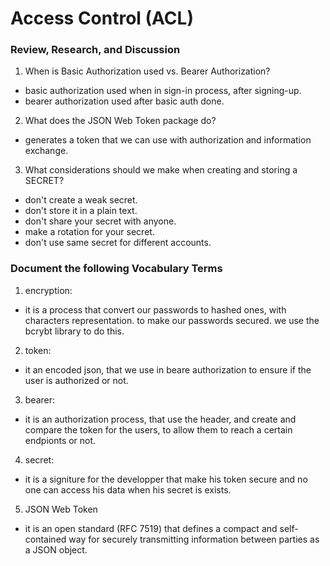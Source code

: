 # Access Control (ACL)

### Review, Research, and Discussion

1. When is Basic Authorization used vs. Bearer Authorization?

- basic authorization used when in sign-in process, after signing-up.
- bearer authorization used after basic auth done.

2. What does the JSON Web Token package do?

- generates a token that we can use with authorization and information exchange.

3. What considerations should we make when creating and storing a SECRET?

- don't create a weak secret.
- don't store it in a plain text.
- don't share your secret with anyone.
- make a rotation for your secret.
- don't use same secret for different accounts.

### Document the following Vocabulary Terms

1. encryption:
- it is a process that convert our passwords to hashed ones, with characters representation. to make our passwords secured. we use the bcrybt library to do this.

2. token:
- it an encoded json, that we use in beare authorization to ensure if the user is authorized or not.

3. bearer:
- it is an authorization process, that use the header, and create and compare the token for the users, to allow them to reach a certain endpionts or not.

4. secret:
- it is a signiture for the developper that make his token secure and no one can access his data when his secret is exists.

5. JSON Web Token
- it is an open standard (RFC 7519) that defines a compact and self-contained way for securely transmitting information between parties as a JSON object.

